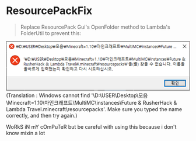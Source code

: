 # ResourcePackFix
> Replace ResourcePack Gui's OpenFolder method to Lambda's FolderUtil to prevent this:

![img.png](img.png)  
(Translation : Windows cannot find '\D:\USER\Desktop\모음\Minecraft=1.10\마인크래프트\MultiMC\instances\Future & RusherHack & Lambda Travel\.minecraft\resourcepacks\'. Make sure you typed the name correctly, and then try again.)  

WoRkS iN mY cOmPuTeR but be careful with using this because i don't know mixin a lot